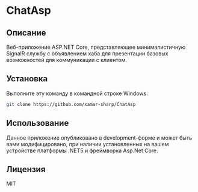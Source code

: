 # ChatAsp

## Описание
Веб-приложение ASP.NET Core, представляющее минималистичную SignalR службу с объявлением хаба для презентации 
базовых возможностей для коммуникации с клиентом.
## Установка
Выполните эту команду в командной строке Windows:
```bash
git clone https://github.com/xamar-sharp/ChatAsp
```
## Использование
Данное приложение опубликовано в development-форме и может быть вами модифицировано,
при наличии установленных на вашем устройстве платформы .NET5 и фреймворка Asp.Net Core.
## Лицензия 
MIT